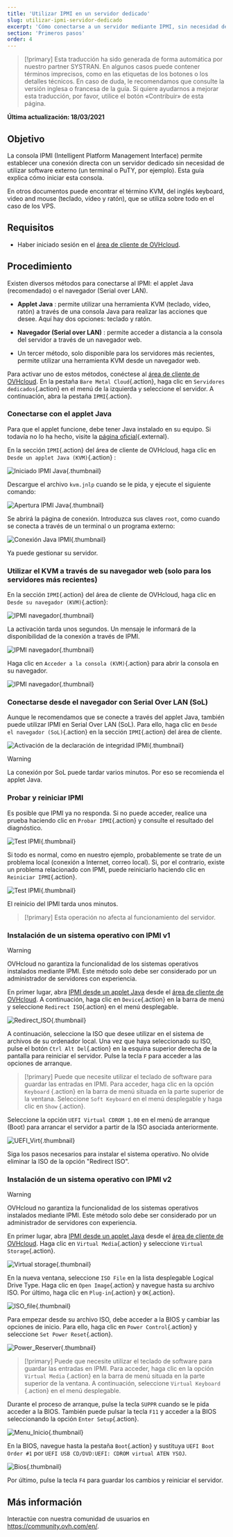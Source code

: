 ```yaml
---
title: 'Utilizar IPMI en un servidor dedicado'
slug: utilizar-ipmi-servidor-dedicado
excerpt: 'Cómo conectarse a un servidor mediante IPMI, sin necesidad de utilizar software externo'
section: 'Primeros pasos'
order: 4
---
```


> [!primary]
> Esta traducción ha sido generada de forma automática por nuestro partner SYSTRAN. En algunos casos puede contener términos imprecisos, como en las etiquetas de los botones o los detalles técnicos. En caso de duda, le recomendamos que consulte la versión inglesa o francesa de la guía. Si quiere ayudarnos a mejorar esta traducción, por favor, utilice el botón «Contribuir» de esta página.
> 

**Última actualización: 18/03/2021**

## Objetivo

La consola IPMI (Intelligent Platform Management Interface) permite establecer una conexión directa con un servidor dedicado sin necesidad de utilizar software externo (un terminal o PuTY, por ejemplo). Esta guía explica cómo iniciar esta consola.

En otros documentos puede encontrar el término KVM, del inglés keyboard, video and mouse (teclado, vídeo y ratón), que se utiliza sobre todo en el caso de los VPS.

## Requisitos

- Haber iniciado sesión en el [área de cliente de OVHcloud](https://ca.ovh.com/auth/?action=gotomanager&from=https://www.ovh.com/world/&ovhSubsidiary=ws).

## Procedimiento

Existen diversos métodos para conectarse al IPMI: el applet Java (recomendado) o el navegador (Serial over LAN).

- **Applet Java** : permite utilizar una herramienta KVM (teclado, vídeo, ratón) a través de una consola Java para realizar las acciones que desee. Aquí hay dos opciones: teclado y ratón.

- **Navegador (Serial over LAN)** : permite acceder a distancia a la consola del servidor a través de un navegador web.

- Un tercer método, solo disponible para los servidores más recientes, permite utilizar una herramienta KVM desde un navegador web.

Para activar uno de estos métodos, conéctese al [área de cliente de OVHcloud](https://ca.ovh.com/auth/?action=gotomanager&from=https://www.ovh.com/world/&ovhSubsidiary=ws). En la pestaña `Bare Metal Cloud`{.action}, haga clic en `Servidores dedicados`{.action} en el menú de la izquierda y seleccione el servidor. A continuación, abra la pestaña `IPMI`{.action}.

### Conectarse con el applet Java <a name="applet-java"></a>

Para que el applet funcione, debe tener Java instalado en su equipo. Si todavía no lo ha hecho, visite la [página oficial](https://www.java.com/en/download/){.external}.

En la sección `IPMI`{.action} del área de cliente de OVHcloud, haga clic en `Desde un applet Java (KVM)`{.action} :

![Iniciado IPMI Java](images/java_ipmi_initiate_2020.png){.thumbnail}

Descargue el archivo `kvm.jnlp` cuando se le pida, y ejecute el siguiente comando:

![Apertura IPMI Java](images/java_ipmi_activation.png){.thumbnail}

Se abrirá la página de conexión. Introduzca sus claves `root`, como cuando se conecta a través de un terminal o un programa externo:

![Conexión Java IPMI](images/java_ipmi_login.png){.thumbnail}

Ya puede gestionar su servidor.

### Utilizar el KVM a través de su navegador web (solo para los servidores más recientes)

En la sección `IPMI`{.action} del área de cliente de OVHcloud, haga clic en `Desde su navegador (KVM)`{.action}:

![IPMI navegador](images/KVM-web-browser01.png){.thumbnail}

La activación tarda unos segundos. Un mensaje le informará de la disponibilidad de la conexión a través de IPMI.

![IPMI navegador](images/KVM-web-browser02.png){.thumbnail}

Haga clic en `Acceder a la consola (KVM)`{.action} para abrir la consola en su navegador.

![IPMI navegador](images/KVM-web-browser03b.png){.thumbnail}

### Conectarse desde el navegador con Serial Over LAN (SoL)

Aunque le recomendamos que se conecte a través del applet Java, también puede utilizar IPMI en Serial Over LAN (SoL). Para ello, haga clic en `Desde el navegador (SoL)`{.action} en la sección `IPMI`{.action} del área de cliente.

![Activación de la declaración de integridad IPMI](images/sol_ipmi_activation_2020.png){.thumbnail}

> [!warning]
>
> La conexión por SoL puede tardar varios minutos. Por eso se recomienda el applet Java.
>

### Probar y reiniciar IPMI

Es posible que IPMI ya no responda. Si no puede acceder, realice una prueba haciendo clic en `Probar IPMI`{.action} y consulte el resultado del diagnóstico.

![Test IPMI](images/ipmi_test_2020.png){.thumbnail}

Si todo es normal, como en nuestro ejemplo, probablemente se trate de un problema local (conexión a Internet, correo local). Si, por el contrario, existe un problema relacionado con IPMI, puede reiniciarlo haciendo clic en `Reiniciar IPMI`{.action}.

![Test IPMI](images/ipmi_reboot_2020.png){.thumbnail}

El reinicio del IPMI tarda unos minutos.

> [!primary]
> Esta operación no afecta al funcionamiento del servidor.
>

### Instalación de un sistema operativo con IPMI v1

> [!warning]
> OVHcloud no garantiza la funcionalidad de los sistemas operativos instalados mediante IPMI. Este método solo debe ser considerado por un administrador de servidores con experiencia.

En primer lugar, abra [IPMI desde un applet Java](./#applet-java) desde el [área de cliente de OVHcloud](https://ca.ovh.com/auth/?action=gotomanager&from=https://www.ovh.com/world/&ovhSubsidiary=ws). A continuación, haga clic en `Device`{.action} en la barra de menú y seleccione `Redirect ISO`{.action} en el menú desplegable.

![Redirect_ISO](images/RedirectISO.jpg){.thumbnail}

A continuación, seleccione la ISO que desee utilizar en el sistema de archivos de su ordenador local. Una vez que haya seleccionado su ISO, pulse el botón `Ctrl Alt Del`{.action} en la esquina superior derecha de la pantalla para reiniciar el servidor. Pulse la tecla `F` para acceder a las opciones de arranque.

> [!primary]
> Puede que necesite utilizar el teclado de software para guardar las entradas en IPMI. Para acceder, haga clic en la opción `Keyboard` {.action} en la barra de menú situada en la parte superior de la ventana. Seleccione `Soft Keyboard` en el menú desplegable y haga clic en `Show` {.action}.
>

Seleccione la opción `UEFI Virtual CDROM 1.00` en el menú de arranque (Boot) para arrancar el servidor a partir de la ISO asociada anteriormente.

![UEFI_Virt](images/UEFIVirt.jpg){.thumbnail}

Siga los pasos necesarios para instalar el sistema operativo. No olvide eliminar la ISO de la opción "Redirect ISO".

### Instalación de un sistema operativo con IPMI v2

> [!warning]
> OVHcloud no garantiza la funcionalidad de los sistemas operativos instalados mediante IPMI. Este método solo debe ser considerado por un administrador de servidores con experiencia.
>

En primer lugar, abra [IPMI desde un applet Java](./#applet-java) desde el [área de cliente de OVHcloud](https://ca.ovh.com/auth/?action=gotomanager&from=https://www.ovh.com/world/&ovhSubsidiary=ws). Haga clic en `Virtual Media`{.action} y seleccione `Virtual Storage`{.action}.

![Virtual storage](images/virtual_storage.png){.thumbnail}

En la nueva ventana, seleccione `ISO File` en la lista desplegable Logical Drive Type. Haga clic en `Open Image`{.action} y navegue hasta su archivo ISO. Por último, haga clic en `Plug-in`{.action} y `OK`{.action}.

![ISO_file](images/iso_file.png){.thumbnail}

Para empezar desde su archivo ISO, debe acceder a la BIOS y cambiar las opciones de inicio. Para ello, haga clic en `Power Control`{.action} y seleccione `Set Power Reset`{.action}.

![Power_Reserver](images/power_reset.png){.thumbnail}

> [!primary]
> Puede que necesite utilizar el teclado de software para guardar las entradas en IPMI. Para acceder, haga clic en la opción `Virtual Media` {.action} en la barra de menú situada en la parte superior de la ventana. A continuación, seleccione `Virtual Keyboard` {.action} en el menú desplegable.
>

Durante el proceso de arranque, pulse la tecla `SUPPR` cuando se le pida acceder a la BIOS. También puede pulsar la tecla `F11` y acceder a la BIOS seleccionando la opción `Enter Setup`{.action}.

![Menu_Inicio](images/boot_menu.png){.thumbnail}

En la BIOS, navegue hasta la pestaña `Boot`{.action} y sustituya `UEFI Boot Order #1` por `UEFI USB CD/DVD:UEFI: CDROM virtual ATEN YSOJ`.

![Bios](images/bios.png){.thumbnail}

Por último, pulse la tecla `F4` para guardar los cambios y reiniciar el servidor.

## Más información

Interactúe con nuestra comunidad de usuarios en <https://community.ovh.com/en/>.
